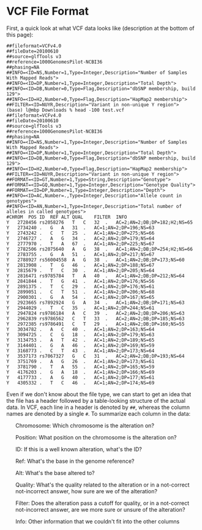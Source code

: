 # VCF File Format

First, a quick look at what VCF data looks like (description at the bottom of this page):

```
##fileformat=VCFv4.0
##fileDate=20100610 
##source=glfTools v3
##reference=1000GenomesPilot-NCBI36 
##phasing=NA
##INFO=<ID=NS,Number=1,Type=Integer,Description="Number of Samples With Mapped Reads">
##INFO=<ID=DP,Number=1,Type=Integer,Description="Total Depth">
##INFO=<ID=DB,Number=0,Type=Flag,Description="dbSNP membership, build 129">
##INFO=<ID=H2,Number=0,Type=Flag,Description="HapMap2 membership">
##FILTER=<ID=NUYR,Description="Variant in non-unique Y region">
(base) l@mbp Downloads % head -100 test.vcf
##fileformat=VCFv4.0
##fileDate=20100610 
##source=glfTools v3
##reference=1000GenomesPilot-NCBI36 
##phasing=NA
##INFO=<ID=NS,Number=1,Type=Integer,Description="Number of Samples With Mapped Reads">
##INFO=<ID=DP,Number=1,Type=Integer,Description="Total Depth">
##INFO=<ID=DB,Number=0,Type=Flag,Description="dbSNP membership, build 129">
##INFO=<ID=H2,Number=0,Type=Flag,Description="HapMap2 membership">
##FILTER=<ID=NUYR,Description="Variant in non-unique Y region">
##FORMAT=<ID=GT,Number=1,Type=String,Description="Genotype">
##FORMAT=<ID=GQ,Number=1,Type=Integer,Description="Genotype	Quality">
##FORMAT=<ID=DP,Number=1,Type=Integer,Description="Depth">
##INFO=<ID=AC,Number=.,Type=Integer,Description="Allele count in genotypes">
##INFO=<ID=AN,Number=1,Type=Integer,Description="Total number of alleles in called genotypes">
#CHROM	POS	ID	REF	ALT	QUAL	FILTER	INFO
Y	2728456	rs2058276	T	C	32	.	AC=2;AN=2;DB;DP=182;H2;NS=65
Y	2734240	.	G	A	31	.	AC=1;AN=2;DP=196;NS=63
Y	2743242	.	C	T	25	.	AC=1;AN=2;DP=275;NS=66
Y	2746727	.	A	G	34	.	AC=2;AN=2;DP=179;NS=64
Y	2777970	.	T	A	67	.	AC=1;AN=2;DP=225;NS=67
Y	2782506	rs2075640	A	G	38	.	AC=1;AN=2;DB;DP=254;H2;NS=66
Y	2783755	.	G	A	51	.	AC=1;AN=2;DP=217;NS=67
Y	2788927	rs56004558	A	G	38	.	AC=1;AN=2;DB;DP=173;NS=60
Y	2813908	.	T	G	46	.	AC=1;AN=2;DP=188;NS=67
Y	2815679	.	T	C	30	.	AC=1;AN=2;DP=205;NS=64
Y	2816471	rs9785784	T	A	40	.	AC=1;AN=2;DB;DP=212;NS=64
Y	2841844	.	T	G	41	.	AC=1;AN=2;DP=176;NS=56
Y	2891375	.	T	C	29	.	AC=1;AN=2;DP=176;NS=61
Y	2899051	.	C	T	51	.	AC=1;AN=2;DP=206;NS=68
Y	2900301	.	G	A	54	.	AC=1;AN=2;DP=167;NS=65
Y	2923665	rs7892924	G	A	34	.	AC=1;AN=2;DB;DP=171;NS=63
Y	2944029	.	T	C	35	.	AC=1;AN=2;DP=244;NS=61
Y	2947824	rs9786184	A	C	39	.	AC=2;AN=2;DB;DP=206;NS=63
Y	2962839	rs9786562	C	T	33	.	AC=2;AN=2;DB;DP=185;NS=63
Y	2972385	rs9786491	C	T	29	.	AC=1;AN=2;DB;DP=160;NS=55
Y	3034782	.	A	C	40	.	AC=1;AN=2;DP=163;NS=64
Y	3094725	.	C	G	18	.	AC=1;AN=2;DP=179;NS=63
Y	3134753	.	A	T	42	.	AC=1;AN=2;DP=189;NS=65
Y	3144401	.	G	A	46	.	AC=1;AN=2;DP=169;NS=59
Y	3168773	.	C	T	43	.	AC=1;AN=2;DP=173;NS=64
Y	3537173	rs7067327	G	C	31	.	AC=2;AN=2;DB;DP=193;NS=64
Y	3751769	.	A	G	26	.	AC=1;AN=2;DP=173;NS=61
Y	3781790	.	T	A	55	.	AC=1;AN=2;DP=165;NS=59
Y	4176203	.	G	A	18	.	AC=1;AN=2;DP=166;NS=69
Y	4177733	.	A	G	40	.	AC=1;AN=2;DP=177;NS=61
Y	4305332	.	T	C	46	.	AC=1;AN=2;DP=174;NS=69

```

Even if we don't know about the file type, we can start to get an idea that the file has a header followed by a table-looking structure of the actual data. In VCF, each line in a header is denoted by `##`, whereas the column names are denoted by a single `#`. To summarize each column in the data:

<ul>Chromosome: Which chromosome is the alteration on?</ul>
<ul>Position: What position on the chromosome is the alteration on?</ul>
<ul>ID: If this is a well known alteration, what's the ID?</ul>
<ul>Ref: What's the base in the genome reference?</ul>
<ul>Alt: What's the base altered to?</ul>
<ul>Quality: What's the quality related to the alteration or in a not-correct not-incorrect answer, how sure are we of the alteration?</ul>
<ul>Filter: Does the alteration pass a cutoff for quality, or in a not-correct not-incorrect answer, are we more sure or unsure of the alteration?</ul>
<ul>Info: Other information that we couldn't fit into the other columns</ul>